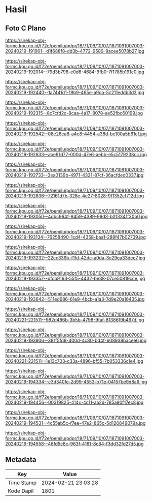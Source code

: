 # Hasil

## Foto C Plano

https://sirekap-obj-formc.kpu.go.id/f72e/pemilu/pdpr/18/71/09/10/07/1871091007003-20240219-191901--d1f688f8-dd3b-4772-9589-9acee5078b27.jpg

https://sirekap-obj-formc.kpu.go.id/f72e/pemilu/pdpr/18/71/09/10/07/1871091007003-20240219-192014--79d3b798-e0d6-4684-9fb0-7f1785b191c0.jpg

https://sirekap-obj-formc.kpu.go.id/f72e/pemilu/pdpr/18/71/09/10/07/1871091007003-20240219-192440--1a7441d1-19b9-465e-a9da-5c211eddb3d3.jpg

https://sirekap-obj-formc.kpu.go.id/f72e/pemilu/pdpr/18/71/09/10/07/1871091007003-20240219-192315--8c7cfd2c-8caa-4a17-8078-ae52fbc60199.jpg

https://sirekap-obj-formc.kpu.go.id/f72e/pemilu/pdpr/18/71/09/10/07/1871091007003-20240219-192542--08e26ca8-a4e8-4454-a36d-be100a5b61ef.jpg

https://sirekap-obj-formc.kpu.go.id/f72e/pemilu/pdpr/18/71/09/10/07/1871091007003-20240219-192633--abe91d77-000d-47e6-aebb-e5c5179238cc.jpg

https://sirekap-obj-formc.kpu.go.id/f72e/pemilu/pdpr/18/71/09/10/07/1871091007003-20240219-192733--3ea0139b-4971-4321-87cf-36acfded0337.jpg

https://sirekap-obj-formc.kpu.go.id/f72e/pemilu/pdpr/18/71/09/10/07/1871091007003-20240219-192836--72161d7b-328e-4e27-8028-9f1352cf712d.jpg

https://sirekap-obj-formc.kpu.go.id/f72e/pemilu/pdpr/18/71/09/10/07/1871091007003-20240219-193050--4dbc964f-9459-4389-99d3-b013341f30b0.jpg

https://sirekap-obj-formc.kpu.go.id/f72e/pemilu/pdpr/18/71/09/10/07/1871091007003-20240219-193134--76258490-1cd4-4358-baa1-288f47b02739.jpg

https://sirekap-obj-formc.kpu.go.id/f72e/pemilu/pdpr/18/71/09/10/07/1871091007003-20240219-193232--22cc339b-f1fd-42dc-a0da-3e29ea33dee7.jpg

https://sirekap-obj-formc.kpu.go.id/f72e/pemilu/pdpr/18/71/09/10/07/1871091007003-20240219-193357--dfcb9163-55f5-4432-be38-07ce50819cce.jpg

https://sirekap-obj-formc.kpu.go.id/f72e/pemilu/pdpr/18/71/09/10/07/1871091007003-20240219-193642--511ed686-61e9-4bcb-a1a3-7d9e20a18435.jpg

https://sirekap-obj-formc.kpu.go.id/f72e/pemilu/pdpr/18/71/09/10/07/1871091007003-20240221-221511--982d486b-3b5b-4798-9faf-81386f9b467d.jpg

https://sirekap-obj-formc.kpu.go.id/f72e/pemilu/pdpr/18/71/09/10/07/1871091007003-20240219-193906--381f5fd8-400d-4c80-bd4f-608939bacee6.jpg

https://sirekap-obj-formc.kpu.go.id/f72e/pemilu/pdpr/18/71/09/10/07/1871091007003-20240221-221511--1e13c703-c33a-4896-bf55-7b053336c1e4.jpg

https://sirekap-obj-formc.kpu.go.id/f72e/pemilu/pdpr/18/71/09/10/07/1871091007003-20240219-194334--c3d340fe-2d99-4553-b71e-04157be9d8a9.jpg

https://sirekap-obj-formc.kpu.go.id/f72e/pemilu/pdpr/18/71/09/10/07/1871091007003-20240219-194456--00319825-414c-4c11-aa2d-785a90f17ec8.jpg

https://sirekap-obj-formc.kpu.go.id/f72e/pemilu/pdpr/18/71/09/10/07/1871091007003-20240219-194531--4c55ab5c-f7ee-47e2-865c-5d126849079a.jpg

https://sirekap-obj-formc.kpu.go.id/f72e/pemilu/pdpr/18/71/09/10/07/1871091007003-20240219-194558--46fd5c8c-963f-4181-8c84-f3dd32fd27d5.jpg


## Metadata

| Key        | Value               |
| ---------- | ------------------- |
| Time Stamp | 2024-02-21 23:03:28 |
| Kode Dapil | 1801                |



